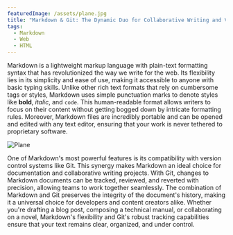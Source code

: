 ```yaml
---
featuredImage: /assets/plane.jpg
title: "Markdown & Git: The Dynamic Duo for Collaborative Writing and Version Control"
tags:
  - Markdown
  - Web
  - HTML
---
```


Markdown is a lightweight markup language with plain-text formatting syntax that has revolutionized the way we write for the web. Its flexibility lies in its simplicity and ease of use, making it accessible to anyone with basic typing skills. Unlike other rich text formats that rely on cumbersome tags or styles, Markdown uses simple punctuation marks to denote styles like **bold**, *italic*, and `code`. This human-readable format allows writers to focus on their content without getting bogged down by intricate formatting rules. Moreover, Markdown files are incredibly portable and can be opened and edited with any text editor, ensuring that your work is never tethered to proprietary software.

![Plane](/assets/plane.jpg)

One of Markdown's most powerful features is its compatibility with version control systems like Git. This synergy makes Markdown an ideal choice for documentation and collaborative writing projects. With Git, changes to Markdown documents can be tracked, reviewed, and reverted with precision, allowing teams to work together seamlessly. The combination of Markdown and Git preserves the integrity of the document's history, making it a universal choice for developers and content creators alike. Whether you're drafting a blog post, composing a technical manual, or collaborating on a novel, Markdown's flexibility and Git's robust tracking capabilities ensure that your text remains clear, organized, and under control.
